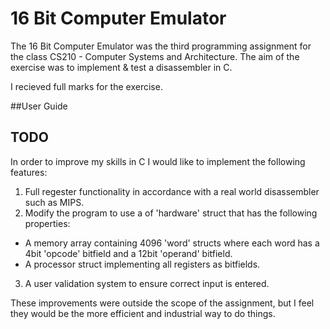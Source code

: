 # 16 Bit Computer Emulator

The 16 Bit Computer Emulator was the third programming assignment for the class CS210 - Computer Systems and Architecture.
The aim of the exercise was to implement & test a disassembler in C.

I recieved full marks for the exercise.

##User Guide



## TODO
In order to improve my skills in C I would like to implement the following features:
1. Full regester functionality in accordance with a real world disassembler such as MIPS.
2. Modify the program to use a of 'hardware' struct that has the following properties:
 - A memory array containing 4096 'word' structs where each word has a 4bit 'opcode' bitfield and a 12bit 'operand' bitfield.
 - A processor struct implementing all registers as bitfields.
3. A user validation system to ensure correct input is entered.

These improvements were outside the scope of the assignment, but I feel they would be the more efficient
and industrial way to do things.
